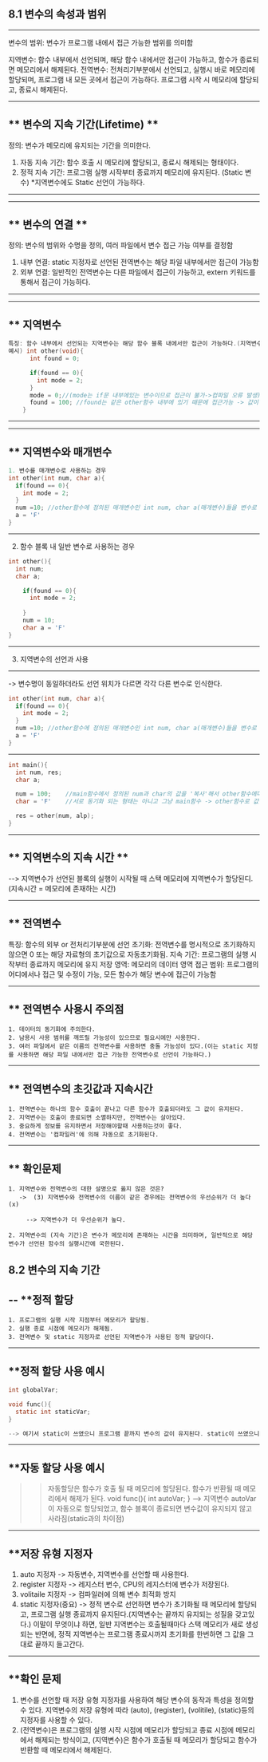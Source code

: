 ## 8.1 변수의 속성과 범위

---

변수의 범위: 변수가 프로그램 내에서 접근 가능한 범위를 의미함

지역변수: 함수 내부에서 선언되며, 해당 함수 내에서만 접근이 가능하고, 함수가 종료되면 메모리에서 해제된다.
전역변수: 전처리기부분에서 선언되고, 실행시 바로 메모리에 할당되며, 프로그램 내 모든 곳에서 접근이 가능하다. 프로그램 시작 시 메모리에 할당되고, 종료시 해제된다.

---
** 변수의 지속 기간(Lifetime) **
---
정의: 변수가 메모리에 유지되는 기간을 의미한다.
1. 자동 지속 기간: 함수 호출 시 메모리에 할당되고, 종료시 해제되는 형태이다.
2. 정적 지속 기간: 프로그램 실행 시작부터 종료까지 메모리에 유지된다. (Static 변수)
   *지역변수에도 Static 선언이 가능하다.
---

---
** 변수의 연결 **
---
정의: 변수의 범위와 수명을 정의, 여러 파일에서 변수 접근 가능 여부를 결정함
1. 내부 연결: static 지정자로 선언된 전역변수는 해당 파일 내부에서만 접근이 가능함
2. 외부 연결: 일반적인 전역변수는 다른 파일에서 접근이 가능하고, extern 키워드를 통해서 접근이 가능하다.
---

---
** 지역변수
---
```c
특징: 함수 내부에서 선언되는 지역변수는 해당 함수 블록 내에서만 접근이 가능하다.(지역변수는 초기화를 하지 않으면 Garbage값이 들어가게 된다.)
예시) int other(void){
      int found = 0;

      if(found == 0){
        int mode = 2;
      }
      mode = 0;//(mode는 if문 내부에있는 변수이므로 접근이 불가->컴파일 오류 발생)
      found = 100; //found는 같은 other함수 내부에 있기 때문에 접근가능 -> 값이 변경됨
    }
```
---


---
** 지역변수와 매개변수
---
```c
1. 변수를 매개변수로 사용하는 경우
int other(int num, char a){
  if(found == 0){
    int mode = 2;
  }
  num =10; //other함수에 정의된 매개변수인 int num, char a(매개변수)들을 변수로 사용하였다.
  a = 'F'
}
```
---
2. 함수 블록 내 일반 변수로 사용하는 경우
```c
int other(){
  int num;
  char a;

    if(found == 0){
      int mode = 2;
      
    }
    num = 10;
    char a = 'F'
}
```
---
3. 지역변수의 선언과 사용
---
-> 변수명이 동일하더라도 선언 위치가 다르면 각각 다른 변수로 인식한다.
```c
int other(int num, char a){
  if(found == 0){
    int mode = 2;
  }
  num =10; //other함수에 정의된 매개변수인 int num, char a(매개변수)들을 변수로 사용하였다.
  a = 'F'
}
```
---
```c
int main(){
  int num, res;
  char a;

  num = 100;    //main함수에서 정의된 num과 char의 값을 '복사'해서 other함수에다가 값을 전달한다는 느낌으로 보면 된다.
  char = 'F'    //서로 동기화 되는 형태는 아니고 그냥 main함수 -> other함수로 값만 전달된다는 느낌으로 보면 된다.

  res = other(num, alp);
}
```
---
** 지역변수의 지속 시간 **
---

--> 지역변수가 선언된 블록의 실행이 시작될 때 스택 메모리에 지역변수가 할당된디.(지속시간 = 메모리에 존재하는 시간)

---
** 전역변수
---
특징: 함수의 외부 or 전처리기부분에 선언
초기화: 전역변수를 명시적으로 초기화하지 않으면 0 또는 해당 자료형의 초기값으로 자동초기화됨.
지속 기간: 프로그램의 실행 시작부터 종료까지 메모리에 유지
저장 영역: 메모리의 데이터 영역
접근 범위: 프로그램의 어디에서나 접근 및 수정이 가능, 모든 함수가 해당 변수에 접근이 가능함

---
** 전역변수 사용시 주의점
---
```
1. 데이터의 동기화에 주의한다.
2. 남용시 사용 범위를 깨뜨릴 가능성이 있으므로 필요시에만 사용한다.
3. 여러 파일에서 같은 이름의 전역변수를 사용하면 충돌 가능성이 있다.(이는 static 지정를 사용하면 해당 파일 내에서만 접근 가능한 전역변수로 선언이 가능하다.)
```

---
** 전역변수의 초깃값과 지속시간
---
```
1. 전역변수는 하나의 함수 호출이 끝나고 다른 함수가 호출되더라도 그 값이 유지된다.
2. 지역변수는 호출이 종료되면 소멸하지만, 전역변수는 살아있다.
3. 중요하게 정보를 유지하면서 저장해야할때 사용하는것이 좋다.
4. 전역변수는 '컴파일러'에 의해 자동으로 초기화된다.
```


---
** 확인문제
---
```
1. 지역변수와 전역변수의 대한 설명으로 옳지 않은 것은?
   ->  (3) 지역변수와 전역변수의 이름이 같은 경우에는 전역변수의 우선순위가 더 높다(x)

     --> 지역변수가 더 우선순위가 높다.

2. 지역변수의 (지속 기간)은 변수가 메모리에 존재하는 시간을 의미하며, 일반적으로 해당 변수가 선언된 함수의 실행시간에 국한된다.
```


## 8.2 변수의 지속 기간

--
**정적 할당
--
```
1. 프로그램의 실행 시작 지점부터 메모리가 할당됨.
2. 실행 종료 시점에 메모리가 해제됨.
3. 전역변수 및 static 지정자로 선언된 지역변수가 사용된 정적 할당이다.
```

---
**정적 할당 사용 예시
---
```c
int globalVar;

void func(){
  static int staticVar;
}

--> 여기서 static이 쓰였으니 프로그램 끝까지 변수의 값이 유지된다. static이 쓰였으니 호출되어도 값이 바뀌면 안됨. 메모리에 한번만 할당되고, 함수가 끝나도 사라지지않음.
```


---
**자동 할당 사용 예시
---
>> 자동할당은 함수가 호출 될 때 메모리에 할당된다. 함수가 반환될 때 메모리에서 해제가 된다.
void func(){
  int autoVar;
}
--> 지역변수 autoVar이 자동으로 할당되었고, 함수 블록이 종료되면 변수값이 유지되지 않고 사라짐(static과의 차이점)


---
**저장 유형 지정자
---

1. auto 지정자
-> 자동변수, 지역변수를 선언할 때 사용한다.
2. register 지정자
-> 레지스터 변수, CPU의 레지스터에 변수가 저장된다.
3. volitaile 지정자
-> 컴파일러에 의해 변수 최적화 방지
4. static 지정자(중요)
-> 정적 변수로 선언하면 변수가 초기화될 때 메모리에 할당되고, 프로그램 실행 종료까지 유지된다.(지역변수는 끝까지 유지되는 성질을 갖고있다.)
   이말이 무엇이냐 하면, 일반 지역변수는 호출될때마다 스택 메모리가 새로 생성되는 반면에, 정적 지역변수는 프로그램 종료시까지 초기화를 한번하면 그 값을 그대로 끝까지 들고간다.

---
**확인 문제
---

1. 변수를 선언할 때 저장 유형 지정자를 사용하여 해당 변수의 동작과 특성을 정의할 수 있다. 지역변수의 저장 유형에 따라 (auto), (register), (volitile), (static)등의 지정자를 사용할 수 있다.
2. (전역변수)은 프로그램의 실행 시작 시점에 메모리가 할당되고 종료 시점에 메모리에서 해제되는 방식이고, (지역변수)은 함수가 호출될 때 메모리가 할당되고 함수가 반환할 때 메모리에서 해제된다.
















